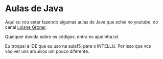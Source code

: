 # Aulas de Java 
Aqui eu vou estar fazendo algumas aulas de Java que achei no youtube, do canal [Loiane Groner](https://www.youtube.com/playlist?list=PLGxZ4Rq3BOBq0KXHsp5J3PxyFaBIXVs3r).

Qualquer duvida sobre os códigos, entra no ajudinha.txt 

Eu troquei a IDE que eu uso na aula15, para o INTELLIJ. Por isso que vcs vão ver uns arquivos um pouco diferente. 


